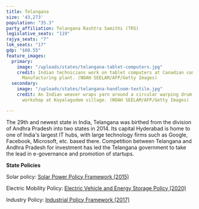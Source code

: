 ```yaml
---
title: Telangana
size: '43,273'
population: "35.3"
party_affiliation: Telangana Rashtra Samithi (TRS)
legislative_seats: "119"
rajya_seats: "7"
lok_seats: "17"
gdp: "$60.55"
feature_images:
  primary:
    image: "/uploads/states/telangana-tablet-computers.jpg"
    credit: Indian technicians work on tablet computers at Canadian company Datawind
      Manufacturing plant. (NOAH SEELAM/AFP/Getty Images)
  secondary:
    image: "/uploads/states/telangana-handloom-textile.jpg"
    credit: An Indian weaver wraps yarn around a circular warping drum in her household
      workshop at Koyalagudem village. (NOAH SEELAM/AFP/Getty Images)

---
```

The 29th and newest state in India, Telangana was birthed from the division of Andhra Pradesh into two states in 2014. Its capital Hyderabad is home to one of India's largest IT hubs, with large technology firms such as Google, Facebook, Microsoft, etc. based there. Competition between Telangana and Andhra Pradesh for investment has led the Telangana government to take the lead in e-governance and promotion of startups.

**State Policies**

Solar policy: [Solar Power Policy Framework (2015)](http://industries.telangana.gov.in/Library/TS%20Solar%20Policy.pdf)

Electric Mobility Policy: [Electric Vehicle and Energy Storage Policy (2020)](https://tsredco.telangana.gov.in/Updates_2020/Telangana_EVES_policy_2020_30.pdf)

Industry Policy: [Industrial Policy Framework (2017)](https://tsiic.telangana.gov.in/wp-content/uploads/2017/06/Book-2017-English-Industrial-Policy-S-C.pdf)